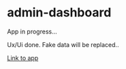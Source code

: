 # admin-dashboard
App in progress... 

Ux/Ui done. 
Fake data will be replaced.. 

<a href="https://p6te.github.io/admin-dashboard/">Link to app</a>
